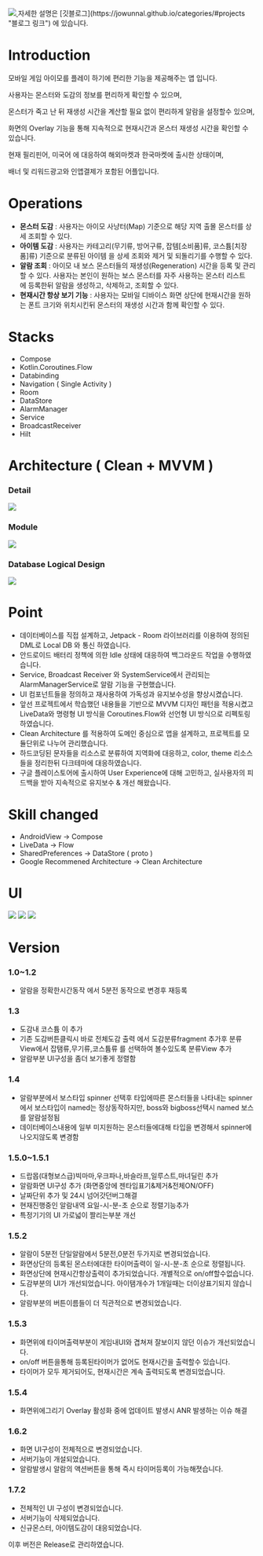 <a href="https://play.google.com/store/apps/details?id=com.jinproject.twomillustratedbook">
	<img src="https://img.shields.io/badge/PlayStore-v2.1.0-4285F4?style=for-the-badge&logo=googleplay&logoColor=white&link=https://play.google.com/store/apps/details?id=com.jinproject.twomillustratedbook" />
</a>
자세한 설명은 [깃블로그](https://jowunnal.github.io/categories/#projects "블로그 링크") 에 있습니다.

# Introduction

모바일 게임 아이모를 플레이 하기에 편리한 기능을 제공해주는 앱 입니다.

사용자는 몬스터와 도감의 정보를 편리하게 확인할 수 있으며,

몬스터가 죽고 난 뒤 재생성 시간을 계산할 필요 없이 편리하게 알람을 설정할수 있으며,

화면의 Overlay 기능을 통해 지속적으로 현재시간과 몬스터 재생성 시간을 확인할 수 있습니다.

현재 필리핀어, 미국어 에 대응하여 해외마켓과 한국마켓에 출시한 상태이며, 

배너 및 리워드광고와 인앱결제가 포함된 어플입니다.

# Operations

- **몬스터 도감** : 사용자는 아이모 사냥터(Map) 기준으로 해당 지역 출몰 몬스터를 상세 조회할 수 있다.
- **아이템 도감** : 사용자는 카테고리(무기류, 방어구류, 잡템[소비품]류, 코스튬[치장품]류) 기준으로 분류된 아이템 을 상세 조회와 제거 및 되돌리기를 수행할 수 있다.
- **알람 조회** : 아이모 내 보스 몬스터들의 재생성(Regeneration) 시간을 등록 및 관리 할 수 있다. 사용자는 본인이 원하는 보스 몬스터를 자주 사용하는 몬스터 리스트에 등록한뒤 알람을 생성하고, 삭제하고, 조회할 수 있다.
- **현재시간 항상 보기 기능** : 사용자는 모바일 디바이스 화면 상단에 현재시간을 원하는 폰트 크기와 위치시킨뒤 몬스터의 재생성 시간과 함께 확인할 수 있다.

# Stacks

 - Compose
 - Kotlin.Coroutines.Flow
 - Databinding
 - Navigation ( Single Activity )
 - Room
 - DataStore
 - AlarmManager
 - Service
 - BroadcastReceiver
 - Hilt

# Architecture ( Clean + MVVM )

### Detail

<img src="miscellaneoustool/diagram/detail_design_diagram.PNG" />

### Module

<img src="miscellaneoustool/diagram/module_diagram.PNG" />

### Database Logical Design

<img src="miscellaneoustool/diagram/db_logical_diagram.png" />

# Point

- 데이터베이스를 직접 설계하고, Jetpack - Room 라이브러리를 이용하여 정의된 DML로 Local DB 와 통신 하였습니다.
- 안드로이드 배터리 정책에 의한 Idle 상태에 대응하여 백그라운드 작업을 수행하였습니다.
- Service, Broadcast Receiver 와 SystemService에서 관리되는 AlarmManagerService로 알람 기능을 구현했습니다.
- UI 컴포넌트들을 정의하고 재사용하여 가독성과 유지보수성을 향상시켰습니다.
- 앞선 프로젝트에서 학습했던 내용들을 기반으로 MVVM 디자인 패턴을 적용시켰고 LiveData와 명령형 UI 방식을 Coroutines.Flow와 선언형 UI 방식으로 리펙토링 하였습니다.
- Clean Architecture 를 적용하여 도메인 중심으로 앱을 설계하고, 프로젝트를 모듈단위로 나누어 관리했습니다.
- 하드코딩된 문자들을 리소스로 분류하여 지역화에 대응하고, color, theme 리소스들을 정리한뒤 다크테마에 대응하였습니다.
- 구글 플레이스토어에 출시하여 User Experience에 대해 고민하고, 실사용자의 피드백을 받아 지속적으로 유지보수 & 개선 해왔습니다.

# Skill changed

 - AndroidView -> Compose
 - LiveData -> Flow
 - SharedPreferences -> DataStore ( proto )
 - Google Recommened Architecture -> Clean Architecture
 
# UI

<img src="miscellaneoustool/diagram/alarm.jpg" />

<img src="miscellaneoustool/diagram/drop.jpg" />

<img src="miscellaneoustool/diagram/collection.jpg" />


# Version

### 1.0~1.2
- 알람을 정확한시간동작 에서 5분전 동작으로 변경후 재등록

### 1.3
- 도감내 코스튬 이 추가
- 기존 도감버튼클릭시 바로 전체도감 출력 에서 도감분류fragment 추가후 분류View에서 잡탬류,무기류,코스튬류 를 선택하여 볼수있도록 분류View 추가
- 알람부분 UI구성을 좀더 보기좋게 정렬함

### 1.4
- 알람부분에서 보스타입 spinner 선택후 타입에따른 몬스터들을 나타내는 spinner 에서 보스타입이 named는 정상동작하지만, boss와 bigboss선택시 named 보스를 알람설정됨
- 데이터베이스내용에 일부 미지원하는 몬스터들에대해 타입을 변경해서 spinner에 나오지않도록 변경함

### 1.5.0~1.5.1
- 드랍몹(대형보스급)빅마마,우크파나,바슬라프,일루스트,마녀딜린 추가
- 알람화면 UI구성 추가 (화면중앙에 젠타임표기&제거&전체ON/OFF)
- 날짜단위 추가 및 24시 넘어갓던버그해결
- 현재진행중인 알람내역 요일-시-분-초 순으로 정렬기능추가
- 특정기기의 UI 가로넓이 짤리는부분 개선

### 1.5.2
- 알람이 5분전 단일알람에서 5분전,0분전 두가지로 변경되었습니다.
- 화면상단의 등록된 몬스터에대한 타이머출력이 일-시-분-초 순으로 정렬됩니다.
- 화면상단에 현재시간항상출력이 추가되었습니다. 개별적으로 on/off할수없습니다.
- 도감부분의 UI가 개선되었습니다. 아이탬개수가 1개일때는 더이상표기되지 않습니다.
- 알람부분의 버튼이름들이 더 직관적으로 변경되었습니다.

### 1.5.3
- 화면위에 타이머출력부분이 게임내UI와 겹쳐져 잘보이지 않던 이슈가 개선되었습니다.
- on/off 버튼을통해 등록된타이머가 없어도 현재시간을 출력할수 있습니다.
- 타이머가 모두 제거되어도, 현재시간은 계속 출력되도록 변경되었습니다.

### 1.5.4
- 화면위에그리기 Overlay 활성화 중에 업데이트 발생시 ANR 발생하는 이슈 해결

### 1.6.2
- 화면 UI구성이 전체적으로 변경되었습니다.
- 서버기능이 개설되었습니다.
- 알람발생시 알람의 액션버튼을 통해 즉시 타이머등록이 가능해졋습니다.

### 1.7.2
 - 전체적인 UI 구성이 변경되었습니다.
 - 서버기능이 삭제되었습니다.
 - 신규몬스터, 아이템도감이 대응되었습니다.

이후 버전은 Release로 관리하였습니다.
